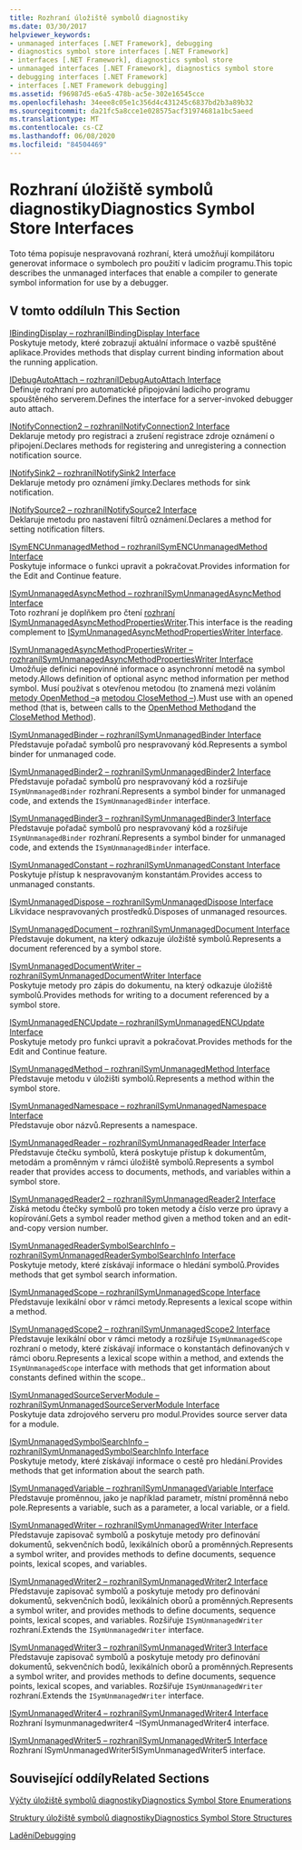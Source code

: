 ```yaml
---
title: Rozhraní úložiště symbolů diagnostiky
ms.date: 03/30/2017
helpviewer_keywords:
- unmanaged interfaces [.NET Framework], debugging
- diagnostics symbol store interfaces [.NET Framework]
- interfaces [.NET Framework], diagnostics symbol store
- unmanaged interfaces [.NET Framework], diagnostics symbol store
- debugging interfaces [.NET Framework]
- interfaces [.NET Framework debugging]
ms.assetid: f96987d5-e6a5-478b-ac5e-302e16545cce
ms.openlocfilehash: 34eee8c05e1c356d4c431245c6837bd2b3a89b32
ms.sourcegitcommit: da21fc5a8cce1e028575acf31974681a1bc5aeed
ms.translationtype: MT
ms.contentlocale: cs-CZ
ms.lasthandoff: 06/08/2020
ms.locfileid: "84504469"
---
```

# <a name="diagnostics-symbol-store-interfaces"></a><span data-ttu-id="9f7bf-102">Rozhraní úložiště symbolů diagnostiky</span><span class="sxs-lookup"><span data-stu-id="9f7bf-102">Diagnostics Symbol Store Interfaces</span></span>
<span data-ttu-id="9f7bf-103">Toto téma popisuje nespravovaná rozhraní, která umožňují kompilátoru generovat informace o symbolech pro použití v ladicím programu.</span><span class="sxs-lookup"><span data-stu-id="9f7bf-103">This topic describes the unmanaged interfaces that enable a compiler to generate symbol information for use by a debugger.</span></span>  
  
## <a name="in-this-section"></a><span data-ttu-id="9f7bf-104">V tomto oddílu</span><span class="sxs-lookup"><span data-stu-id="9f7bf-104">In This Section</span></span>  
 [<span data-ttu-id="9f7bf-105">IBindingDisplay – rozhraní</span><span class="sxs-lookup"><span data-stu-id="9f7bf-105">IBindingDisplay Interface</span></span>](ibindingdisplay-interface.md)  
 <span data-ttu-id="9f7bf-106">Poskytuje metody, které zobrazují aktuální informace o vazbě spuštěné aplikace.</span><span class="sxs-lookup"><span data-stu-id="9f7bf-106">Provides methods that display current binding information about the running application.</span></span>  
  
 [<span data-ttu-id="9f7bf-107">IDebugAutoAttach – rozhraní</span><span class="sxs-lookup"><span data-stu-id="9f7bf-107">IDebugAutoAttach Interface</span></span>](idebugautoattach-interface.md)  
 <span data-ttu-id="9f7bf-108">Definuje rozhraní pro automatické připojování ladicího programu spouštěného serverem.</span><span class="sxs-lookup"><span data-stu-id="9f7bf-108">Defines the interface for a server-invoked debugger auto attach.</span></span>  
  
 [<span data-ttu-id="9f7bf-109">INotifyConnection2 – rozhraní</span><span class="sxs-lookup"><span data-stu-id="9f7bf-109">INotifyConnection2 Interface</span></span>](inotifyconnection2-interface.md)  
 <span data-ttu-id="9f7bf-110">Deklaruje metody pro registraci a zrušení registrace zdroje oznámení o připojení.</span><span class="sxs-lookup"><span data-stu-id="9f7bf-110">Declares methods for registering and unregistering a connection notification source.</span></span>  
  
 [<span data-ttu-id="9f7bf-111">INotifySink2 – rozhraní</span><span class="sxs-lookup"><span data-stu-id="9f7bf-111">INotifySink2 Interface</span></span>](inotifysink2-interface.md)  
 <span data-ttu-id="9f7bf-112">Deklaruje metody pro oznámení jímky.</span><span class="sxs-lookup"><span data-stu-id="9f7bf-112">Declares methods for sink notification.</span></span>  
  
 [<span data-ttu-id="9f7bf-113">INotifySource2 – rozhraní</span><span class="sxs-lookup"><span data-stu-id="9f7bf-113">INotifySource2 Interface</span></span>](inotifysource2-interface.md)  
 <span data-ttu-id="9f7bf-114">Deklaruje metodu pro nastavení filtrů oznámení.</span><span class="sxs-lookup"><span data-stu-id="9f7bf-114">Declares a method for setting notification filters.</span></span>  
  
 [<span data-ttu-id="9f7bf-115">ISymENCUnmanagedMethod – rozhraní</span><span class="sxs-lookup"><span data-stu-id="9f7bf-115">ISymENCUnmanagedMethod Interface</span></span>](isymencunmanagedmethod-interface.md)  
 <span data-ttu-id="9f7bf-116">Poskytuje informace o funkci upravit a pokračovat.</span><span class="sxs-lookup"><span data-stu-id="9f7bf-116">Provides information for the Edit and Continue feature.</span></span>  
  
 [<span data-ttu-id="9f7bf-117">ISymUnmanagedAsyncMethod – rozhraní</span><span class="sxs-lookup"><span data-stu-id="9f7bf-117">ISymUnmanagedAsyncMethod Interface</span></span>](isymunmanagedasyncmethod-interface.md)  
 <span data-ttu-id="9f7bf-118">Toto rozhraní je doplňkem pro čtení [rozhraní ISymUnmanagedAsyncMethodPropertiesWriter](isymunmanagedasyncmethodpropertieswriter-interface.md).</span><span class="sxs-lookup"><span data-stu-id="9f7bf-118">This interface is the reading complement to [ISymUnmanagedAsyncMethodPropertiesWriter Interface](isymunmanagedasyncmethodpropertieswriter-interface.md).</span></span>  
  
 [<span data-ttu-id="9f7bf-119">ISymUnmanagedAsyncMethodPropertiesWriter – rozhraní</span><span class="sxs-lookup"><span data-stu-id="9f7bf-119">ISymUnmanagedAsyncMethodPropertiesWriter Interface</span></span>](isymunmanagedasyncmethodpropertieswriter-interface.md)  
 <span data-ttu-id="9f7bf-120">Umožňuje definici nepovinné informace o asynchronní metodě na symbol metody.</span><span class="sxs-lookup"><span data-stu-id="9f7bf-120">Allows definition of optional async method information per method symbol.</span></span> <span data-ttu-id="9f7bf-121">Musí používat s otevřenou metodou (to znamená mezi voláním [metody OpenMethod –](isymunmanagedwriter-openmethod-method.md)a [metodou CloseMethod –](isymunmanagedwriter-closemethod-method.md)).</span><span class="sxs-lookup"><span data-stu-id="9f7bf-121">Must use with an opened method (that is, between calls to the [OpenMethod Method](isymunmanagedwriter-openmethod-method.md)and the [CloseMethod Method](isymunmanagedwriter-closemethod-method.md)).</span></span>  
  
 [<span data-ttu-id="9f7bf-122">ISymUnmanagedBinder – rozhraní</span><span class="sxs-lookup"><span data-stu-id="9f7bf-122">ISymUnmanagedBinder Interface</span></span>](isymunmanagedbinder-interface.md)  
 <span data-ttu-id="9f7bf-123">Představuje pořadač symbolů pro nespravovaný kód.</span><span class="sxs-lookup"><span data-stu-id="9f7bf-123">Represents a symbol binder for unmanaged code.</span></span>  
  
 [<span data-ttu-id="9f7bf-124">ISymUnmanagedBinder2 – rozhraní</span><span class="sxs-lookup"><span data-stu-id="9f7bf-124">ISymUnmanagedBinder2 Interface</span></span>](isymunmanagedbinder2-interface.md)  
 <span data-ttu-id="9f7bf-125">Představuje pořadač symbolů pro nespravovaný kód a rozšiřuje `ISymUnmanagedBinder` rozhraní.</span><span class="sxs-lookup"><span data-stu-id="9f7bf-125">Represents a symbol binder for unmanaged code, and extends the `ISymUnmanagedBinder` interface.</span></span>  
  
 [<span data-ttu-id="9f7bf-126">ISymUnmanagedBinder3 – rozhraní</span><span class="sxs-lookup"><span data-stu-id="9f7bf-126">ISymUnmanagedBinder3 Interface</span></span>](isymunmanagedbinder3-interface.md)  
 <span data-ttu-id="9f7bf-127">Představuje pořadač symbolů pro nespravovaný kód a rozšiřuje `ISymUnmanagedBinder` rozhraní.</span><span class="sxs-lookup"><span data-stu-id="9f7bf-127">Represents a symbol binder for unmanaged code, and extends the `ISymUnmanagedBinder` interface.</span></span>  
  
 [<span data-ttu-id="9f7bf-128">ISymUnmanagedConstant – rozhraní</span><span class="sxs-lookup"><span data-stu-id="9f7bf-128">ISymUnmanagedConstant Interface</span></span>](isymunmanagedconstant-interface.md)  
 <span data-ttu-id="9f7bf-129">Poskytuje přístup k nespravovaným konstantám.</span><span class="sxs-lookup"><span data-stu-id="9f7bf-129">Provides access to unmanaged constants.</span></span>  
  
 [<span data-ttu-id="9f7bf-130">ISymUnmanagedDispose – rozhraní</span><span class="sxs-lookup"><span data-stu-id="9f7bf-130">ISymUnmanagedDispose Interface</span></span>](isymunmanageddispose-interface.md)  
 <span data-ttu-id="9f7bf-131">Likvidace nespravovaných prostředků.</span><span class="sxs-lookup"><span data-stu-id="9f7bf-131">Disposes of unmanaged resources.</span></span>  
  
 [<span data-ttu-id="9f7bf-132">ISymUnmanagedDocument – rozhraní</span><span class="sxs-lookup"><span data-stu-id="9f7bf-132">ISymUnmanagedDocument Interface</span></span>](isymunmanageddocument-interface.md)  
 <span data-ttu-id="9f7bf-133">Představuje dokument, na který odkazuje úložiště symbolů.</span><span class="sxs-lookup"><span data-stu-id="9f7bf-133">Represents a document referenced by a symbol store.</span></span>  
  
 [<span data-ttu-id="9f7bf-134">ISymUnmanagedDocumentWriter – rozhraní</span><span class="sxs-lookup"><span data-stu-id="9f7bf-134">ISymUnmanagedDocumentWriter Interface</span></span>](isymunmanageddocumentwriter-interface.md)  
 <span data-ttu-id="9f7bf-135">Poskytuje metody pro zápis do dokumentu, na který odkazuje úložiště symbolů.</span><span class="sxs-lookup"><span data-stu-id="9f7bf-135">Provides methods for writing to a document referenced by a symbol store.</span></span>  
  
 [<span data-ttu-id="9f7bf-136">ISymUnmanagedENCUpdate – rozhraní</span><span class="sxs-lookup"><span data-stu-id="9f7bf-136">ISymUnmanagedENCUpdate Interface</span></span>](isymunmanagedencupdate-interface.md)  
 <span data-ttu-id="9f7bf-137">Poskytuje metody pro funkci upravit a pokračovat.</span><span class="sxs-lookup"><span data-stu-id="9f7bf-137">Provides methods for the Edit and Continue feature.</span></span>  
  
 [<span data-ttu-id="9f7bf-138">ISymUnmanagedMethod – rozhraní</span><span class="sxs-lookup"><span data-stu-id="9f7bf-138">ISymUnmanagedMethod Interface</span></span>](isymunmanagedmethod-interface.md)  
 <span data-ttu-id="9f7bf-139">Představuje metodu v úložišti symbolů.</span><span class="sxs-lookup"><span data-stu-id="9f7bf-139">Represents a method within the symbol store.</span></span>  
  
 [<span data-ttu-id="9f7bf-140">ISymUnmanagedNamespace – rozhraní</span><span class="sxs-lookup"><span data-stu-id="9f7bf-140">ISymUnmanagedNamespace Interface</span></span>](isymunmanagednamespace-interface.md)  
 <span data-ttu-id="9f7bf-141">Představuje obor názvů.</span><span class="sxs-lookup"><span data-stu-id="9f7bf-141">Represents a namespace.</span></span>  
  
 [<span data-ttu-id="9f7bf-142">ISymUnmanagedReader – rozhraní</span><span class="sxs-lookup"><span data-stu-id="9f7bf-142">ISymUnmanagedReader Interface</span></span>](isymunmanagedreader-interface.md)  
 <span data-ttu-id="9f7bf-143">Představuje čtečku symbolů, která poskytuje přístup k dokumentům, metodám a proměnným v rámci úložiště symbolů.</span><span class="sxs-lookup"><span data-stu-id="9f7bf-143">Represents a symbol reader that provides access to documents, methods, and variables within a symbol store.</span></span>  
  
 [<span data-ttu-id="9f7bf-144">ISymUnmanagedReader2 – rozhraní</span><span class="sxs-lookup"><span data-stu-id="9f7bf-144">ISymUnmanagedReader2 Interface</span></span>](isymunmanagedreader2-interface.md)  
 <span data-ttu-id="9f7bf-145">Získá metodu čtečky symbolů pro token metody a číslo verze pro úpravy a kopírování.</span><span class="sxs-lookup"><span data-stu-id="9f7bf-145">Gets a symbol reader method given a method token and an edit-and-copy version number.</span></span>  
  
 [<span data-ttu-id="9f7bf-146">ISymUnmanagedReaderSymbolSearchInfo – rozhraní</span><span class="sxs-lookup"><span data-stu-id="9f7bf-146">ISymUnmanagedReaderSymbolSearchInfo Interface</span></span>](isymunmanagedreadersymbolsearchinfo-interface.md)  
 <span data-ttu-id="9f7bf-147">Poskytuje metody, které získávají informace o hledání symbolů.</span><span class="sxs-lookup"><span data-stu-id="9f7bf-147">Provides methods that get symbol search information.</span></span>  
  
 [<span data-ttu-id="9f7bf-148">ISymUnmanagedScope – rozhraní</span><span class="sxs-lookup"><span data-stu-id="9f7bf-148">ISymUnmanagedScope Interface</span></span>](isymunmanagedscope-interface.md)  
 <span data-ttu-id="9f7bf-149">Představuje lexikální obor v rámci metody.</span><span class="sxs-lookup"><span data-stu-id="9f7bf-149">Represents a lexical scope within a method.</span></span>  
  
 [<span data-ttu-id="9f7bf-150">ISymUnmanagedScope2 – rozhraní</span><span class="sxs-lookup"><span data-stu-id="9f7bf-150">ISymUnmanagedScope2 Interface</span></span>](isymunmanagedscope2-interface.md)  
 <span data-ttu-id="9f7bf-151">Představuje lexikální obor v rámci metody a rozšiřuje `ISymUnmanagedScope` rozhraní o metody, které získávají informace o konstantách definovaných v rámci oboru.</span><span class="sxs-lookup"><span data-stu-id="9f7bf-151">Represents a lexical scope within a method, and extends the `ISymUnmanagedScope` interface with methods that get information about constants defined within the scope..</span></span>  
  
 [<span data-ttu-id="9f7bf-152">ISymUnmanagedSourceServerModule – rozhraní</span><span class="sxs-lookup"><span data-stu-id="9f7bf-152">ISymUnmanagedSourceServerModule Interface</span></span>](isymunmanagedsourceservermodule-interface.md)  
 <span data-ttu-id="9f7bf-153">Poskytuje data zdrojového serveru pro modul.</span><span class="sxs-lookup"><span data-stu-id="9f7bf-153">Provides source server data for a module.</span></span>  
  
 [<span data-ttu-id="9f7bf-154">ISymUnmanagedSymbolSearchInfo – rozhraní</span><span class="sxs-lookup"><span data-stu-id="9f7bf-154">ISymUnmanagedSymbolSearchInfo Interface</span></span>](isymunmanagedsymbolsearchinfo-interface.md)  
 <span data-ttu-id="9f7bf-155">Poskytuje metody, které získávají informace o cestě pro hledání.</span><span class="sxs-lookup"><span data-stu-id="9f7bf-155">Provides methods that get information about the search path.</span></span>  
  
 [<span data-ttu-id="9f7bf-156">ISymUnmanagedVariable – rozhraní</span><span class="sxs-lookup"><span data-stu-id="9f7bf-156">ISymUnmanagedVariable Interface</span></span>](isymunmanagedvariable-interface.md)  
 <span data-ttu-id="9f7bf-157">Představuje proměnnou, jako je například parametr, místní proměnná nebo pole.</span><span class="sxs-lookup"><span data-stu-id="9f7bf-157">Represents a variable, such as a parameter, a local variable, or a field.</span></span>  
  
 [<span data-ttu-id="9f7bf-158">ISymUnmanagedWriter – rozhraní</span><span class="sxs-lookup"><span data-stu-id="9f7bf-158">ISymUnmanagedWriter Interface</span></span>](isymunmanagedwriter-interface.md)  
 <span data-ttu-id="9f7bf-159">Představuje zapisovač symbolů a poskytuje metody pro definování dokumentů, sekvenčních bodů, lexikálních oborů a proměnných.</span><span class="sxs-lookup"><span data-stu-id="9f7bf-159">Represents a symbol writer, and provides methods to define documents, sequence points, lexical scopes, and variables.</span></span>  
  
 [<span data-ttu-id="9f7bf-160">ISymUnmanagedWriter2 – rozhraní</span><span class="sxs-lookup"><span data-stu-id="9f7bf-160">ISymUnmanagedWriter2 Interface</span></span>](isymunmanagedwriter2-interface.md)  
 <span data-ttu-id="9f7bf-161">Představuje zapisovač symbolů a poskytuje metody pro definování dokumentů, sekvenčních bodů, lexikálních oborů a proměnných.</span><span class="sxs-lookup"><span data-stu-id="9f7bf-161">Represents a symbol writer, and provides methods to define documents, sequence points, lexical scopes, and variables.</span></span> <span data-ttu-id="9f7bf-162">Rozšiřuje `ISymUnmanagedWriter` rozhraní.</span><span class="sxs-lookup"><span data-stu-id="9f7bf-162">Extends the `ISymUnmanagedWriter` interface.</span></span>  
  
 [<span data-ttu-id="9f7bf-163">ISymUnmanagedWriter3 – rozhraní</span><span class="sxs-lookup"><span data-stu-id="9f7bf-163">ISymUnmanagedWriter3 Interface</span></span>](isymunmanagedwriter3-interface.md)  
 <span data-ttu-id="9f7bf-164">Představuje zapisovač symbolů a poskytuje metody pro definování dokumentů, sekvenčních bodů, lexikálních oborů a proměnných.</span><span class="sxs-lookup"><span data-stu-id="9f7bf-164">Represents a symbol writer, and provides methods to define documents, sequence points, lexical scopes, and variables.</span></span> <span data-ttu-id="9f7bf-165">Rozšiřuje `ISymUnmanagedWriter` rozhraní.</span><span class="sxs-lookup"><span data-stu-id="9f7bf-165">Extends the `ISymUnmanagedWriter` interface.</span></span>  
  
 [<span data-ttu-id="9f7bf-166">ISymUnmanagedWriter4 – rozhraní</span><span class="sxs-lookup"><span data-stu-id="9f7bf-166">ISymUnmanagedWriter4 Interface</span></span>](isymunmanagedwriter4-interface.md)  
 <span data-ttu-id="9f7bf-167">Rozhraní Isymunmanagedwriter4 –</span><span class="sxs-lookup"><span data-stu-id="9f7bf-167">ISymUnmanagedWriter4 interface.</span></span>  
  
 [<span data-ttu-id="9f7bf-168">ISymUnmanagedWriter5 – rozhraní</span><span class="sxs-lookup"><span data-stu-id="9f7bf-168">ISymUnmanagedWriter5 Interface</span></span>](isymunmanagedwriter5-interface.md)  
 <span data-ttu-id="9f7bf-169">Rozhraní ISymUnmanagedWriter5</span><span class="sxs-lookup"><span data-stu-id="9f7bf-169">ISymUnmanagedWriter5 interface.</span></span>  
  
## <a name="related-sections"></a><span data-ttu-id="9f7bf-170">Související oddíly</span><span class="sxs-lookup"><span data-stu-id="9f7bf-170">Related Sections</span></span>  
 [<span data-ttu-id="9f7bf-171">Výčty úložiště symbolů diagnostiky</span><span class="sxs-lookup"><span data-stu-id="9f7bf-171">Diagnostics Symbol Store Enumerations</span></span>](diagnostics-symbol-store-enumerations.md)  
  
 [<span data-ttu-id="9f7bf-172">Struktury úložiště symbolů diagnostiky</span><span class="sxs-lookup"><span data-stu-id="9f7bf-172">Diagnostics Symbol Store Structures</span></span>](diagnostics-symbol-store-structures.md)  
  
 [<span data-ttu-id="9f7bf-173">Ladění</span><span class="sxs-lookup"><span data-stu-id="9f7bf-173">Debugging</span></span>](../debugging/index.md)
